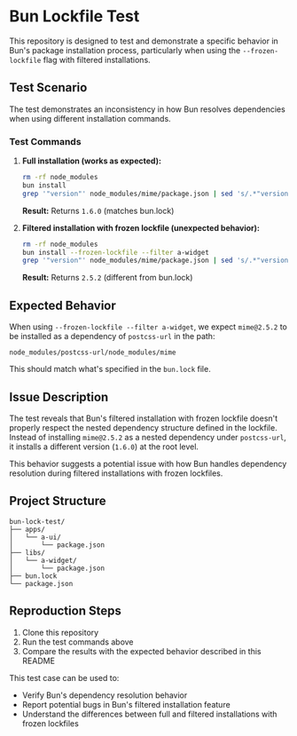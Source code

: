 # Bun Lockfile Test

This repository is designed to test and demonstrate a specific behavior in Bun's package installation process, particularly when using the `--frozen-lockfile` flag with filtered installations.

## Test Scenario

The test demonstrates an inconsistency in how Bun resolves dependencies when using different installation commands.

### Test Commands

1. **Full installation (works as expected):**

   ```bash
   rm -rf node_modules
   bun install
   grep '"version"' node_modules/mime/package.json | sed 's/.*"version": "\(.*\)".*/\1/'
   ```

   **Result:** Returns `1.6.0` (matches bun.lock)

2. **Filtered installation with frozen lockfile (unexpected behavior):**
   ```bash
   rm -rf node_modules
   bun install --frozen-lockfile --filter a-widget
   grep '"version"' node_modules/mime/package.json | sed 's/.*"version": "\(.*\)".*/\1/'
   ```
   **Result:** Returns `2.5.2` (different from bun.lock)

## Expected Behavior

When using `--frozen-lockfile --filter a-widget`, we expect `mime@2.5.2` to be installed as a dependency of `postcss-url` in the path:

```
node_modules/postcss-url/node_modules/mime
```

This should match what's specified in the `bun.lock` file.

## Issue Description

The test reveals that Bun's filtered installation with frozen lockfile doesn't properly respect the nested dependency structure defined in the lockfile. Instead of installing `mime@2.5.2` as a nested dependency under `postcss-url`, it installs a different version (`1.6.0`) at the root level.

This behavior suggests a potential issue with how Bun handles dependency resolution during filtered installations with frozen lockfiles.

## Project Structure

```
bun-lock-test/
├── apps/
│   └── a-ui/
│       └── package.json
├── libs/
│   └── a-widget/
│       └── package.json
├── bun.lock
└── package.json
```

## Reproduction Steps

1. Clone this repository
2. Run the test commands above
3. Compare the results with the expected behavior described in this README

This test case can be used to:

- Verify Bun's dependency resolution behavior
- Report potential bugs in Bun's filtered installation feature
- Understand the differences between full and filtered installations with frozen lockfiles
